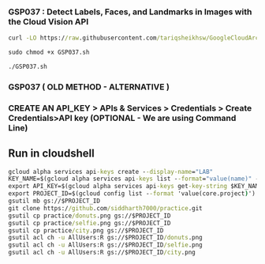 ### GSP037 :  Detect Labels, Faces, and Landmarks in Images with the Cloud Vision API 

```cmd
curl -LO https://raw.githubusercontent.com/tariqsheikhsw/GoogleCloudArchitectLabs/main/Solutions/GSP037.sh

sudo chmod +x GSP037.sh

./GSP037.sh
```


### GSP037 ( OLD METHOD - ALTERNATIVE )


### CREATE AN API_KEY > APIs & Services > Credentials > Create Credentials>API key (OPTIONAL - We are using Command Line)
## Run in cloudshell
```cmd
gcloud alpha services api-keys create --display-name="LAB" 
KEY_NAME=$(gcloud alpha services api-keys list --format="value(name)" --filter "displayName=LAB")
export API_KEY=$(gcloud alpha services api-keys get-key-string $KEY_NAME --format="value(keyString)")
export PROJECT_ID=$(gcloud config list --format 'value(core.project)')
gsutil mb gs://$PROJECT_ID
git clone https://github.com/siddharth7000/practice.git
gsutil cp practice/donuts.png gs://$PROJECT_ID
gsutil cp practice/selfie.png gs://$PROJECT_ID
gsutil cp practice/city.png gs://$PROJECT_ID
gsutil acl ch -u AllUsers:R gs://$PROJECT_ID/donuts.png
gsutil acl ch -u AllUsers:R gs://$PROJECT_ID/selfie.png
gsutil acl ch -u AllUsers:R gs://$PROJECT_ID/city.png
```
